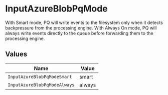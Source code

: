# InputAzureBlobPqMode

With Smart mode, PQ will write events to the filesystem only when it detects backpressure from the processing engine. With Always On mode, PQ will always write events directly to the queue before forwarding them to the processing engine.


## Values

| Name                         | Value                        |
| ---------------------------- | ---------------------------- |
| `InputAzureBlobPqModeSmart`  | smart                        |
| `InputAzureBlobPqModeAlways` | always                       |